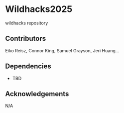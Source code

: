 # Wildhacks2025
wildhacks repository

## Contributors
Eiko Reisz, Connor King, Samuel Grayson, Jeri Huang...

## Dependencies
- TBD

## Acknowledgements
N/A
